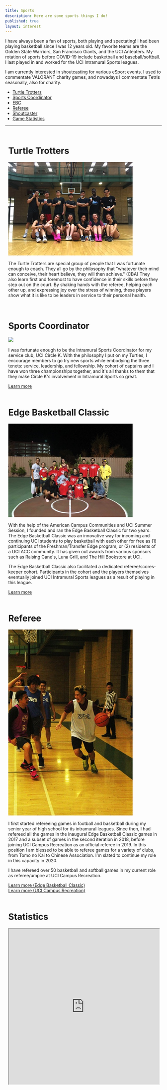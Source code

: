 ```yaml
---
title: Sports
description: Here are some sports things I do!
published: true
layout: interest
---
```


<div class="container">
    <div class="row">
        <div class="col-md-12">
            <p>I have always been a fan of sports, both playing and spectating! 
            I had been playing basketball since I was 12 years old.
            My favorite teams are the Golden State Warriors, San Francisco Giants, 
            and the UCI Anteaters.
            My rotation of sports before COVID-19 include basketball and baseball/softball.
            I last played in and worked for the UCI Intramural Sports leagues.</p>
            <p>I am currently interested in shoutcasting for various eSport events.
            I used to commentate VALORANT charity games, and nowadays I commentate Tetris
                seasonally, also for charity. </p>
        </div>
    </div>
</div>

<ul class="nav nav-pills">
    <li class="nav-item">
        <a class="nav-link active" data-toggle="tab" href="#sportTurtle">Turtle Trotters</a>
    </li>
    <li class="nav-item">
        <a class="nav-link" data-toggle="tab" href="#sportCoordinator">Sports Coordinator</a>
    </li>
    <li class="nav-item">
        <a class="nav-link" data-toggle="tab" href="#sportEBC">EBC</a>
    </li>
    <li class="nav-item">
        <a class="nav-link" data-toggle="tab" href="#sportRef">Referee</a>
    </li>
    <li class="nav-item">
        <a class="nav-link" data-toggle="tab" href="#sportRef">Shoutcaster</a>
    </li>
    <li class="nav-item">
        <a class="nav-link" data-toggle="tab" href="#sportStat">Game Statistics</a>
    </li>
</ul>
<hr />
<div class="tab-content">
    <div class="tab-pane active" id="sportTurtle">
        <div class="container" style="padding:10px">
            <div class="row">
                <div class="col-sm-12">
                    <h1 name="turtle" id="turtle">Turtle Trotters</h1>
                    <img src="/img/sportsIMTurtle.jpg" />
                    <p>The Turtle Trotters are special group of people that I was fortunate enough to coach.
                    They all go by the philosophy that "whatever their mind can conceive, their heart believe,
                    they will then achieve." (CBA) They also learn first and foremost to have confidence
                    in their skills before they step out on the court. By shaking hands with the referee,
                    helping each other up, and expressing joy over the stress of winning, these players
                    show what it is like to be leaders in service to their personal health.</p>
                </div>
            </div>
        </div>
    </div>
    <div class="tab-pane fade" id="sportCoordinator">
        <div class="container" style="padding:10px">
            <div class="row">
                <div class="col-sm-12">
                    <h1 name="turtle" id="turtle">Sports Coordinator</h1>
                    <img src="/img/sportsIMCapts.JPG" />
                    <p>I was fortunate enough to be the Intramural Sports Coordinator for my service club, 
                    UCI Circle K. With the philosophy I put on my Turtles, I encourage members to go try new sports
                    while embodying the three tenets: service, leadership, and fellowship. My cohort of captains
                    and I have won three championships together, and it's all thanks to them that they make
                    Circle K's involvement in Intramural Sports so great.</p>
                    <a href="http://www.ucicirclek.com/im/" target="_blank">Learn more</a>
                </div>
            </div>
        </div>
    </div>
    <div class="tab-pane fade" id="sportEBC">
        <div class="container" style="padding:10px">
            <div class="row">
                <div class="col-sm-12">
                    <h1 name="turtle" id="turtle">Edge Basketball Classic</h1>
                    <img src="/img/sportsEBC.JPG" />
                    <p>With the help of the American Campus Communities and UCI Summer Session, I founded
                    and ran the Edge Basketball Classic for two years. The Edge Basketball Classic was
                    an innovative way for incoming and continuing UCI students to play basketball with
                    each other for free as (1) participants of the Freshman/Transfer Edge program, or 
                    (2) residents of a UCI ACC community. It has given out awards from various sponsors
                    such as Raising Cane's, Luna Grill, and The Hill Bookstore at UCI.</p>
                    <p>The Edge Basketball Classic also facilitated a dedicated referee/scores-keeper cohort.
                    Participants in the cohort and the players themselves eventually joined UCI 
                    Intramural Sports leagues as a result of playing in this league.</p>
                    <a href="http://bit.ly/uciebc18" target="_blank">Learn more</a>
                </div>
            </div>
        </div>
    </div>
    <div class="tab-pane fade" id="sportRef">
        <div class="container" style="padding:10px">
            <div class="row">
                <div class="col-sm-12">
                    <h1 name="turtle" id="turtle">Referee</h1>
                    <img src="/img/sportsRef.jpg" />
                    <p>I first started refereeing games in football and basketball during my senior year of 
                    high school for its intramural leagues. Since then, I had refereed all the games in the inaugural Edge
                    Basketball Classic games in 2017 and a subset of games in the second iteration in 2018, 
                    before joining UCI Campus Recreation as an official referee in 2019. In this position I am blessed
                    to be able to referee games for a variety of clubs, from Tomo no Kai to Chinese Association.
                    I'm slated to continue my role in this capacity in 2020.</p>
                    <p>I have refereed over 50 basketball and softball games in my current role as referee/umpire 
                    at UCI Campus Recreation.</p>
                    <a href="http://bit.ly/uciebc18" target="_blank">Learn more (Edge Basketball Classic)</a><br />
                    <a href="https://www.campusrec.uci.edu/im/sports.asp" target="_blank">Learn more (UCI Campus Recreation)</a>
                </div>
            </div>
        </div>
    </div>
    <div class="tab-pane fade" id="sportStat">
        <div class="container" style="padding:10px">
            <div class="row">
                <div class="col-sm-12">
                    <h1 name="turtle" id="turtle">Statistics</h1>
                    <iframe src="https://docs.google.com/spreadsheets/d/e/2PACX-1vRFtjuNP9QMEjy1J9WBm-5Zt8hr1aX03X_KgEIsB-OmnpGyg8QmCY43mHzF_-UvCKAfzJrAd2a6ov2O/pubhtml?gid=0&amp;single=true&amp;widget=true&amp;headers=false" width="100%" height="500px"></iframe>
                    <p></p>
                </div>
            </div>
        </div>
    </div>
</div>